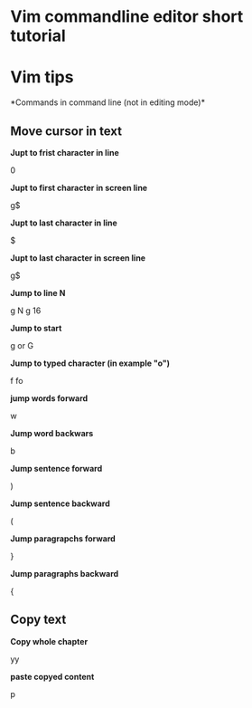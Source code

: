 # Vim commandline editor short tutorial

<h1>Vim tips</h1>
*Commands in command line (not in editing mode)*

<h2>Move cursor in text</h2>

**Jupt to frist character in line**

0

**Jupt to first character in screen line**

g$


**Jupt to last character in line**

$

**Jupt to last character in screen line**

g$


**Jump to line N**

g N
g 16

**Jump to start**

g
or 
G
 
**Jump to typed character (in example "o")**

f<character>
fo
  
**jump words forward**
 
 w
 
 **Jump word backwars**
 
 b
 
 **Jump sentence forward**
 
 )
 
 
 **Jump sentence backward**
 
 (
 
 **Jump paragrapchs forward**
 
 }
 
 **Jump paragraphs backward**
 
 {
 
 
 <h2> Copy text </h2>


**Copy whole chapter**  

yy

**paste copyed content**

p 







